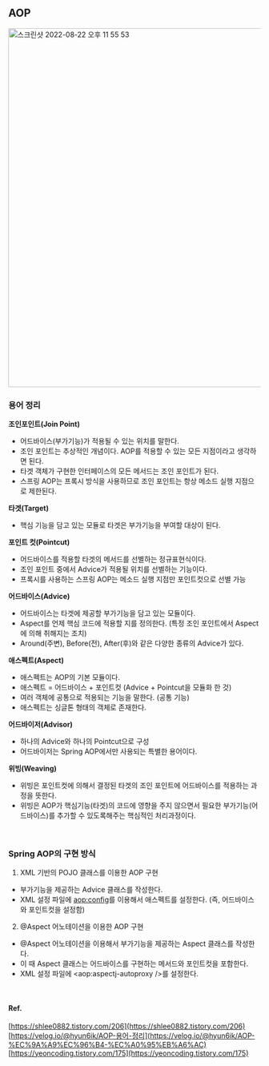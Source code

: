 ## AOP
<img width="717" alt="스크린샷 2022-08-22 오후 11 55 53" src="https://user-images.githubusercontent.com/70561950/185952337-142f4c16-4649-48b3-b48e-c86e78ec678f.png">

### 용어 정리
**조인포인트(Join Point)**
- 어드바이스(부가기능)가 적용될 수 있는 위치를 말한다.
- 조인 포인트는 추상적인 개념이다. AOP를 적용할 수 있는 모든 지점이라고 생각하면 된다.
- 타겟 객체가 구현한 인터페이스의 모든 메서드는 조인 포인트가 된다.
- 스프링 AOP는 프록시 방식을 사용하므로 조인 포인트는 항상 메소드 실행 지점으로 제한된다.

**타겟(Target)**
- 핵심 기능을 담고 있는 모듈로 타겟은 부가기능을 부여할 대상이 된다.

**포인트 컷(Pointcut)**
- 어드바이스를 적용할 타겟의 메서드를 선별하는 정규표현식이다.
- 조인 포인트 중에서 Advice가 적용될 위치를 선별하는 기능이다.
- 프록시를 사용하는 스프링 AOP는 메소드 실행 지점만 포인트컷으로 선별 가능

**어드바이스(Advice)**
- 어드바이스는 타겟에 제공할 부가기능을 담고 있는 모듈이다.
- Aspect를 언제 핵심 코드에 적용할 지를 정의한다. (특정 조인 포인트에서 Aspect에 의해 취해지는 조치)
- Around(주변), Before(전), After(후)와 같은 다양한 종류의 Advice가 있다.

**애스펙트(Aspect)**
- 애스펙트는 AOP의 기본 모듈이다.
- 애스펙트 = 어드바이스 + 포인트컷 (Advice + Pointcut을 모듈화 한 것)
- 여러 객체에 공통으로 적용되는 기능을 말한다. (공통 기능)
- 애스펙트는 싱글톤 형태의 객체로 존재한다.

**어드바이저(Advisor)**
- 하나의 Advice와 하나의 Pointcut으로 구성
- 어드바이저는 Spring AOP에서만 사용되는 특별한 용어이다.

**위빙(Weaving)**
- 위빙은 포인트컷에 의해서 결정된 타겟의 조인 포인트에 어드바이스를 적용하는 과정을 뜻한다.
- 위빙은 AOP가 핵심기능(타겟)의 코드에 영향을 주지 않으면서 필요한 부가기능(어드바이스)를 추가할 수 있도록해주는 핵심적인 처리과정이다.

<br>

### Spring AOP의 구현 방식
1. XML 기반의 POJO 클래스를 이용한 AOP 구현
- 부가기능을 제공하는 Advice 클래스를 작성한다.
- XML 설정 파일에 <aop:config>를 이용해서 애스펙트를 설정한다.
(즉, 어드바이스와 포인트컷을 설정함)

2. @Aspect 어노테이션을 이용한 AOP 구현
- @Aspect 어노테이션을 이용해서 부가기능을 제공하는 Aspect 클래스를 작성한다.
- 이 때 Aspect 클래스는 어드바이스를 구현하는 메서드와 포인트컷을 포함한다.
- XML 설정 파일에 <aop:aspectj-autoproxy />를 설정한다.


<br>

#### Ref.
[https://shlee0882.tistory.com/206](https://shlee0882.tistory.com/206)
[https://velog.io/@hyun6ik/AOP-용어-정리](https://velog.io/@hyun6ik/AOP-%EC%9A%A9%EC%96%B4-%EC%A0%95%EB%A6%AC)
[https://yeoncoding.tistory.com/175](https://yeoncoding.tistory.com/175)
